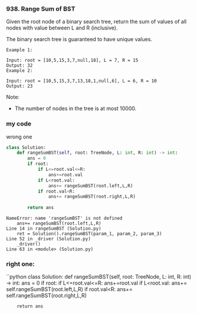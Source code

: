 ### 938. Range Sum of BST

Given the root node of a binary search tree, return the sum of values of all nodes with value between L and R (inclusive).

The binary search tree is guaranteed to have unique values.
 
```
Example 1:

Input: root = [10,5,15,3,7,null,18], L = 7, R = 15
Output: 32
Example 2:

Input: root = [10,5,15,3,7,13,18,1,null,6], L = 6, R = 10
Output: 23
```
Note:
* The number of nodes in the tree is at most 10000.


### my code
wrong one
```python
class Solution:
    def rangeSumBST(self, root: TreeNode, L: int, R: int) -> int:
        ans = 0
        if root:
            if L<=root.val<=R:
                ans+=root.val
            if L<root.val:
                ans+= rangeSumBST(root.left,L,R)
            if root.val<R:
                ans+= rangeSumBST(root.right,L,R)
        
        return ans
```
```
NameError: name 'rangeSumBST' is not defined
    ans+= rangeSumBST(root.left,L,R)
Line 14 in rangeSumBST (Solution.py)
    ret = Solution().rangeSumBST(param_1, param_2, param_3)
Line 52 in _driver (Solution.py)
    _driver()
Line 63 in <module> (Solution.py)
```

### right one:
``python
class Solution:
    def rangeSumBST(self, root: TreeNode, L: int, R: int) -> int:
        ans = 0
        if root:
            if L<=root.val<=R:
                ans+=root.val
            if L<root.val:
                ans+= self.rangeSumBST(root.left,L,R)
            if root.val<R:
                ans+= self.rangeSumBST(root.right,L,R)
        
        return ans
```
